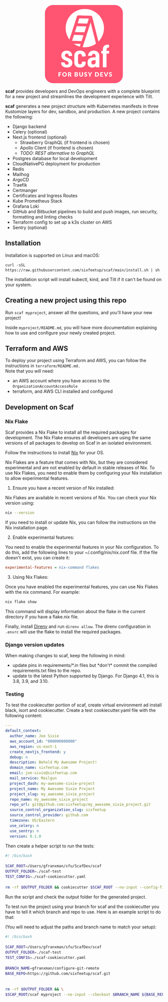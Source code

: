 <p align="center">
  <img src="{{cookiecutter.project_slug}}/frontend/public/scaf-logo.png" width="250px">
</p>

**scaf** provides developers and DevOps engineers with a complete blueprint for
a new project and streamlines the development experience with Tilt.

**scaf** generates a new project structure with Kubernetes manifests in
three Kustomize layers for dev, sandbox, and production. A new project 
contains the following:
* Django backend
* Celery (optional)
* Next.js frontend (optional)
  * Strawberry GraphQL (if frontend is chosen)
  * Apollo Client (if frontend is chosen)
  * _TODO: REST alternative to GraphQL_
* Postgres database for local development
* CloudNativePG deployment for production
* Redis
* Mailhog
* ArgoCD 
* Traefik
* Certmanger
* Certificates and Ingress Routes
* Kube Prometheus Stack
* Grafana Loki
* GitHub and Bitbucket pipelines to build and push images, run security,
formatting and linting checks
* Terraform config to set up a k3s cluster on AWS
* Sentry (optional)

## Installation

Installation is supported on Linux and macOS:
```
curl -sSL https://raw.githubusercontent.com/sixfeetup/scaf/main/install.sh | sh
```

The installation script will install kubectl, kind, and Tilt if it can't
be found on your system.

## Creating a new project using this repo

Run `scaf myproject`, answer all the questions, and you'll have your new project!

Inside `myproject/README.md`, you will have more
documentation explaining how to use and configure your newly created project.

## Terraform and AWS

To deploy your project using Terraform and AWS, you can follow the instructions in `terraform/README.md.`  
Note that you will need:
- an AWS account where you have access to the `OrganizationAccountAccessRole`
- terraform, and AWS CLI installed and configured 

## Development on Scaf

### Nix Flake

Scaf provides a Nix Flake to install all the required packages for development.
The Nix Flake ensures all developers are using the same versions of all packages
to develop on Scaf in an isolated environment.

Follow the instructions to install
[Nix](https://nixos.org/download/#download-nix) for your OS. 

Nix Flakes are a feature that comes with Nix, but they are considered
experimental and are not enabled by default in stable releases of Nix. To use
Nix Flakes, you need to enable them by configuring your Nix installation to
allow experimental features.

1. Ensure you have a recent version of Nix installed:

Nix Flakes are available in recent versions of Nix. You can check your Nix
version using:

```sh
nix --version
```

If you need to install or update Nix, you can follow the instructions on the Nix
installation page.

2. Enable experimental features:

You need to enable the experimental features in your Nix configuration. To do
this, add the following lines to your ~/.config/nix/nix.conf file. If the file
doesn't exist, you can create it:

```ini
experimental-features = nix-command flakes
```

3. Using Nix Flakes:

Once you have enabled the experimental features, you can use Nix Flakes with the
nix command. For example:

```sh
nix flake show
```

This command will display information about the flake in the current directory
if you have a flake.nix file.

Finally, install [Direnv](https://direnv.net/) and run `direnv allow`. The
direnv configuration in `.envrc` will use the flake to install the required
packages.

### Django version updates

When making changes to scaf, keep the following in mind:

- update pins in requirements/*.in files but *don't\* commit the compiled requirements.txt
  files to the repo.
- update to the latest Python supported by Django. For Django 4.1, this is 3.8, 3.9, and 3.10.

### Testing
To test the cookiecutter portion of scaf, create virtual environment ad install black, isort and cookiecutter.
Create a test cookiecutter.yaml file with the following content:
```yaml
---
default_context:
  author_name: Joe Sixie
  aws_account_id: "000000000000"
  aws_region: us-east-1
  create_nextjs_frontend: y
  debug: n
  description: Behold My Awesome Project!
  domain_name: sixfeetup.com
  email: joe-sixie@sixfeetup.com
  mail_service: Mailgun
  project_dash: my-awesome-sixie-project
  project_name: My Awesome Sixie Project
  project_slug: my_awesome_sixie_project
  repo_name: my_awesome_sixie_project
  repo_url: git@github.com:sixfeetup/my_awesome_sixie_project.git
  source_control_organization_slug: sixfeetup
  source_control_provider: github.com
  timezone: US/Eastern
  use_celery: n
  use_sentry: n
  version: 0.1.0

```

Then create a helper script to run the tests:
```bash
#! /bin/bash

SCAF_ROOT=/Users/gfranxman/sfu/ScafDev/scaf
OUTPUT_FOLDER=./scaf-test
TEST_CONFIG=./scaf-cookiecutter.yaml

rm -rf $OUTPUT_FOLDER && cookiecutter $SCAF_ROOT --no-input --config-file $TEST_CONFIG -o $OUTPUT_FOLDER -v

```

Run the script and check the output folder for the generated project.

To test run the project using your branch for scaf and the cookiecutter you have to tell it
which branch and repo to use. Here is an example script to do that: 

(You will need to adjust the paths and branch name to match your setup):
```bash
#! /bin/bash

SCAF_ROOT=/Users/gfranxman/sfu/ScafDev/scaf
OUTPUT_FOLDER=./scaf-test
TEST_CONFIG=./scaf-cookiecutter.yaml

BRANCH_NAME=gfranxman/configure-git-remote
BASE_REPO=https://github.com/sixfeetup/scaf.git


rm -rf $OUTPUT_FOLDER && \
$SCAF_ROOT/scaf myproject --no-input --checkout $BRANCH_NAME ${BASE_REPO} 
```
